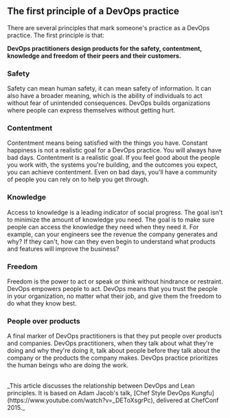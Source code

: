## The first principle of a DevOps practice

There are several principles that mark someone's practice as a DevOps practice. The first principle is that:

**DevOps practitioners design products for the safety, contentment, knowledge and freedom of their peers and their customers.**

### Safety
Safety can mean human safety, it can mean safety of information. It can also have a broader meaning, which is the ability of individuals to act without fear of unintended consequences. DevOps builds organizations where people can express themselves without getting hurt.

### Contentment
Contentment means being satisfied with the things you have. Constant happiness is not a realistic goal for a DevOps practice. You will always have bad days. Contentment is a realistic goal. If you feel good about the people you work with, the systems you're building, and the outcomes you expect, you can achieve contentment. Even on bad days, you'll have a community of people you can rely on to help you get through.

### Knowledge
Access to knowledge is a leading indicator of social progress. The goal isn't to minimize the amount of knowledge you need. The goal is to make sure people can access the knowledge they need when they need it. For example, can your engineers see the revenue the company generates and why? If they can't, how can they even begin to understand what products and features will improve the business?

### Freedom
Freedom is the power to act or speak or think without hindrance or restraint. DevOps empowers people to act. DevOps  means that you trust the people in your organization, no matter what their job, and give them the freedom to do what they know best.

### People over products
A final marker of DevOps practitioners is that they put people over products and companies. DevOps practitioners, when they talk about what they're doing and why they're doing it, talk about people before they talk about the company or the products the company makes. DevOps practice prioritizes the human beings who are doing the work.

<br/>
_This article discusses the relationship between DevOps and Lean principles. It is based on Adam Jacob's talk, [Chef Style DevOps Kungfu](https://www.youtube.com/watch?v=_DEToXsgrPc), delivered at ChefConf 2015._
